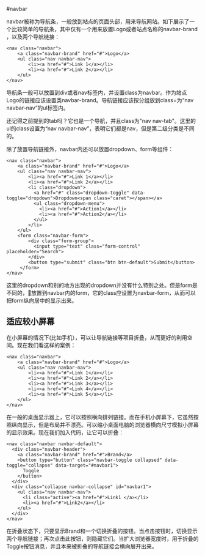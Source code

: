 #navbar 

navbar被称为导航条，一般放到站点的页面头部，用来导航网站。如下展示了一个比较简单的导航条，其中仅有一个用来放置Logo或者站点名称的navbar-brand ，以及两个导航链接：

    <nav class="navbar">
		<a class="navbar-brand" href="#">Logo</a>
		<ul class="nav navbar-nav">
			<li><a href="#">Link 1</a></li>
			<li><a href="#">Link 2</a></li>
		</ul>
	</nav>
导航条一般可以放置到div或者nav标签内，并设置class为navbar。作为站点Logo的链接应该设置类navbar-brand。导航链接应该按分组放到class=为“nav navbar-nav”的ul标签内。

还记得之前提到的tab吗？它也是一个导航，并且class为"nav nav-tab"。这里的ul的class设置为“nav navbar-nav”，表明它们都是nav，但是第二级分类是不同的。

除了放置导航链接外，navbar内还可以放置dropdown、form等组件：

	<nav class="navbar">
		<a class="navbar-brand" href="#">Logo</a>
		<ul class="nav navbar-nav">
			<li><a href="#">Link 1</a></li>
			<li><a href="#">Link 2</a></li>
			<li class="dropdown">
	          <a href="#" class="dropdown-toggle" data-toggle="dropdown">Dropdown<span class="caret"></span></a>
	          <ul class="dropdown-menu">
	            <li><a href="#">Action1</a></li>
	            <li><a href="#">Action2</a></li>
	          </ul>
	        </li>
		</ul>
		<form class="navbar-form">
	        <div class="form-group">
	          <input type="text" class="form-control" placeholder="Search">
	        </div>
	        <button type="submit" class="btn btn-default">Submit</button>
	     </form>
	</nav>
这里的dropdown和别的地方出现的dropdown并没有什么特别之处。但是form是不同的，放置到navbar内的form，它的class应设置为navbar-form，从而可以把form纵向居中的显示出来。

## 适应较小屏幕

在小屏幕的情况下(比如手机），可以让导航链接等项目折叠，从而更好的利用空间。现在我们看这样的案例：

    <nav class="navbar">
		<a class="navbar-brand" href="#">Logo</a>
		<ul class="nav navbar-nav">
			<li><a href="#">Link 1</a></li>
			<li><a href="#">Link 2</a></li>
			<li><a href="#">Link 3</a></li>
			<li><a href="#">Link 4</a></li>
			<li><a href="#">Link 5</a></li>
		</ul>
	</nav>
在一般的桌面显示器上，它可以按照横向排列链接。而在手机小屏幕下，它虽然按照纵向显示，但是布局并不漂亮。可以缩小桌面电脑的浏览器横向尺寸模拟小屏幕的显示效果。现在我们加入代码，让它可以折叠：

	<nav class="navbar navbar-default">
      <div class="navbar-header">
        <a class="navbar-brand" href="#">Brand</a>
        <button type="button" class="navbar-toggle collapsed" data-toggle="collapse" data-target="#navbar1">
          Toggle
        </button>
      </div>
      <div class="collapse navbar-collapse" id="navbar1">
        <ul class="nav navbar-nav">
          <li class="active"><a href="#">Link1 </a></li>
          <li><a href="#">Link2</a></li>
        </ul>
      </div>
    </nav>

在折叠状态下，只要显示Brand和一个切换折叠的按钮。当点击按钮时，切换显示两个导航链接；再次点击此按钮，则隐藏它们。当扩大浏览器宽度时，用于折叠的Toggle按钮消息，并且本来被折叠的导航链接会横向展开出来。
